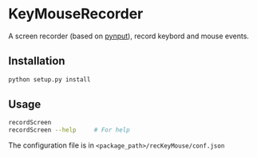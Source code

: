# KeyMouseRecorder
A screen recorder (based on [pynput](https://pypi.org/project/pynput/)), record keybord and mouse events.

## Installation
```bash
python setup.py install
```

## Usage
```bash
recordScreen
recordScreen --help     # For help
```
The configuration file is in `<package_path>/recKeyMouse/conf.json`